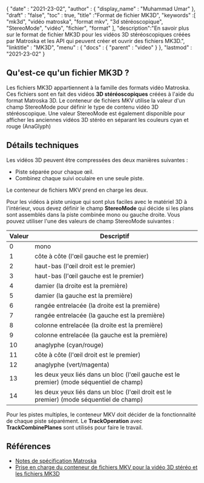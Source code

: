{
  "date" : "2021-23-02",
  "author" : {
    "display_name" : "Muhammad Umar"
},
  "draft" : "false",
  "toc" : true,
  "title" :"Format de fichier MK3D",
  "keywords" :[ "mk3d", "vidéo matroska", "format mkv", "3d stéréoscopique", "StereoMode", "vidéo", "fichier", "format" ],
  "description":"En savoir plus sur le format de fichier MK3D pour les vidéos 3D stéréoscopiques créées par Matroska et les API qui peuvent créer et ouvrir des fichiers MK3D.",
  "linktitle" : "MK3D",
  "menu" : {
    "docs" : {
      "parent" : "video"
}
},
  "lastmod" : "2021-23-02"
}

## Qu'est-ce qu'un fichier MK3D ? ##

Les fichiers MK3D appartiennent à la famille des formats vidéo Matroska. Ces fichiers sont en fait des vidéos **3D stéréoscopiques** créées à l'aide du format Matroska 3D. Le conteneur de fichiers MKV utilise la valeur d'un champ StereoMode pour définir le type de contenu vidéo 3D stéréoscopique. Une valeur StereoMode est également disponible pour afficher les anciennes vidéos 3D stéréo en séparant les couleurs cyan et rouge (AnaGlyph)

## Détails techniques ##
Les vidéos 3D peuvent être compressées des deux manières suivantes :

- Piste séparée pour chaque œil.
- Combinez chaque suivi oculaire en une seule piste.

Le conteneur de fichiers MKV prend en charge les deux.

Pour les vidéos à piste unique qui sont plus faciles avec le matériel 3D à l'intérieur, vous devez définir le champ **StereoMode** qui décide si les plans sont assemblés dans la piste combinée mono ou gauche droite. Vous pouvez utiliser l'une des valeurs de champ StereoMode suivantes :

|Valeur | Descriptif |
|---|---|
|0| mono|
|1| côte à côte (l'œil gauche est le premier) |
|2| haut-bas (l'œil droit est le premier) |
|3| haut-bas (l'œil gauche est le premier) |
|4| damier (la droite est la première) |
|5| damier (la gauche est la première) |
|6| rangée entrelacée (la droite est la première) |
|7| rangée entrelacée (la gauche est la première) |
|8| colonne entrelacée (la droite est la première) |
|9| colonne entrelacée (la gauche est la première) |
|10| anaglyphe (cyan/rouge)|
|11| côte à côte (l'œil droit est le premier) |
|12| anaglyphe (vert/magenta) |
|13| les deux yeux liés dans un bloc (l'œil gauche est le premier) (mode séquentiel de champ) |
|14| les deux yeux liés dans un bloc (l'œil droit est le premier) (mode séquentiel de champ) |

Pour les pistes multiples, le conteneur MKV doit décider de la fonctionnalité de chaque piste séparément. Le **TrackOperation** avec **TrackCombinePlanes** sont utilisés pour faire le travail.


## Références ##

- [Notes de spécification Matroska](https://www.matroska.org/technical/notes.html)
- [Prise en charge du conteneur de fichiers MKV pour la vidéo 3D stéréo et les fichiers MK3D](https://3dvision-blog.com/5520-mkv-file-container-support-for-stereo-3d-video-and-the-mk3d-files/)

